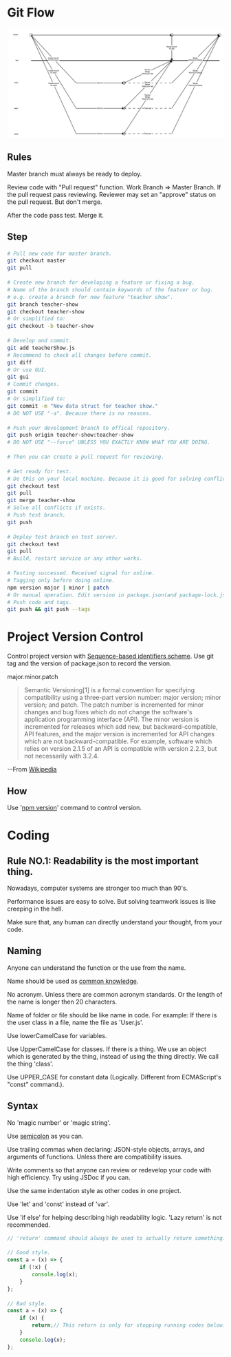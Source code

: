 # Git Flow

<img src="./git-flow.png">

## Rules

Master branch must always be ready to deploy.

Review code with "Pull request" function. Work Branch => Master Branch.
If the pull request pass reviewing.
Reviewer may set an "approve" status on the pull request.
But don't merge.

After the code pass test. Merge it.

## Step

```bash
# Pull new code for master branch.
git checkout master
git pull

# Create new branch for developing a feature or fixing a bug.
# Name of the branch should contain keywords of the featuer or bug.
# e.g. create a branch for new feature "teacher show".
git branch teacher-show
git checkout teacher-show
# Or simplified to:
git checkout -b teacher-show

# Develop and commit.
git add teacherShow.js
# Recommend to check all changes before commit.
git diff
# Or use GUI.
git gui
# Commit changes.
git commit
# Or simplified to:
git commit -m "New data struct for teacher show."
# DO NOT USE "-a". Because there is no reasons.

# Push your development branch to offical repository.
git push origin teacher-show:teacher-show
# DO NOT USE "--force" UNLESS YOU EXACTLY KNOW WHAT YOU ARE DOING.

# Then you can create a pull request for reviewing.

# Get ready for test.
# Do this on your local machine. Because it is good for solving conflicts.
git checkout test
git pull
git merge teacher-show
# Solve all conflicts if exists.
# Push test branch.
git push

# Deploy test branch on test server.
git checkout test
git pull
# Build, restart service or any other works.

# Testing successed. Received signal for online.
# Tagging only before doing online.
npm version major | minor | patch
# Or manual operation. Edit version in package.json(and package-lock.json if exists). Then use command like "git tag v1.2.3"
# Push code and tags.
git push && git push --tags
```

# Project Version Control

Control project version with [Sequence-based identifiers scheme](https://en.wikipedia.org/wiki/Software_versioning#Sequence-based_identifiers). Use git tag and the version of package.json to record the version.

major.minor.patch

> Semantic Versioning[1] is a formal convention for specifying compatibility using a three-part version number: major version; minor version; and patch. The patch number is incremented for minor changes and bug fixes which do not change the software's application programming interface (API). The minor version is incremented for releases which add new, but backward-compatible, API features, and the major version is incremented for API changes which are not backward-compatible. For example, software which relies on version 2.1.5 of an API is compatible with version 2.2.3, but not necessarily with 3.2.4.

--From [Wikipedia](https://en.wikipedia.org/wiki/Software_versioning#Sequence-based_identifiers)

## How

Use '[npm version](https://docs.npmjs.com/cli/version)' command to control version.

# Coding

## Rule NO.1: Readability is the most important thing.

Nowadays, computer systems are stronger too much than 90's.

Performance issues are easy to solve. But solving teamwork issues is like creeping in the hell.

Make sure that, any human can directly understand your thought, from your code.

## Naming

Anyone can understand the function or the use from the name.

Name should be used as [common knowledge](https://en.wikipedia.org/wiki/Common_knowledge_(logic)).

No acronym. Unless there are common acronym standards. Or the length of the name is longer then 20 characters.

Name of folder or file should be like name in code.
For example: If there is the user class in a file, name the file as 'User.js'.

Use lowerCamelCase for variables.

Use UpperCamelCase for classes.
If there is a thing. We use an object which is generated by the thing, instead of using the thing directly. We call the thing 'class'.

Use UPPER_CASE for constant data (Logically. Different from ECMAScript's "const" command.).

## Syntax

No 'magic number' or 'magic string'.

Use [semicolon](https://github.com/tc39/ecma262/pull/1062/files) as you can.

Use trailing commas when declaring: JSON-style objects, arrays, and arguments of functions. Unless there are compatibility issues.

Write comments so that anyone can review or redevelop your code with high efficiency. Try using JSDoc if you can.

Use the same indentation style as other codes in one project.

Use 'let' and 'const' instead of 'var'.

Use 'if else' for helping describing high readability logic. 'Lazy return' is not recommended.

```javascript
// 'return' command should always be used to actually return something.

// Good style.
const a = (x) => {
    if (!x) {
        console.log(x);
    }
};

// Bad style.
const a = (x) => {
    if (x) {
        return;// This return is only for stopping running codes below. We call this 'lazy return'.
    }
    console.log(x);
};
```
